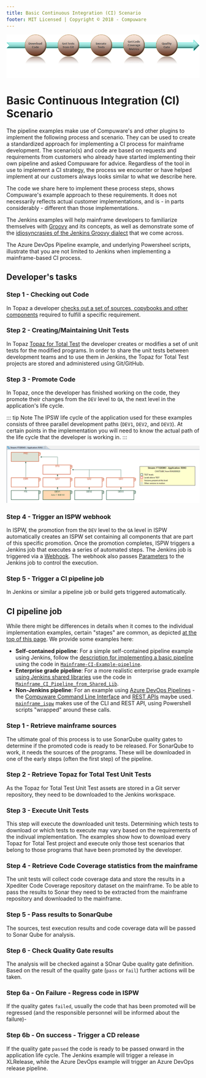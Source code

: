```yaml
---
title: Basic Continuous Integration (CI) Scenario
footer: MIT Licensed | Copyright © 2018 - Compuware
---
```


![Toolchain](../pipelines/images/general_pipeline.png)

# Basic Continuous Integration (CI) Scenario

The pipeline examples make use of Compuware's and other plugins to implement the following process and scenario. They can be used to create a standardized approach for implementing a CI process for mainframe development. The scenario(s) and code are based on requests and requirements from customers who already have started implementing their own pipeline and asked Compuware for advice. Regardless of the tool in use to implement a CI strategy, the process we encounter or have helped implement at our customers always looks similar to what we describe here.

The code we share here to implement these process steps, shows Compuware's example approach to these requirements. It does not necessarily reflects actual customer implementations, and is - in parts considerably - different than those implementations.

The Jenkins examples will help mainframe developers to familiarize themselves with [Groovy](http://groovy-lang.org/documentation.html) and its concepts, as well as demonstrate some of the [idiosyncrasies of the Jenkins Groovy dialect](../guidelines/jenkins_groovy) that we come across.

The Azure DevOps Pipeline example, and underlying Powersheel scripts, illustrate that you are not limited to Jenkins when implementing a mainframe-based CI process.  

## Developer's tasks

### Step 1 - Checking out Code
In Topaz a developer [checks out a set of sources, copybooks and other components](../guidelines/ispw/ispw_setup.md) required to fulfill a specific requirement.

### Step 2 -  Creating/Maintaining Unit Tests
In Topaz [Topaz for Total Test](../guidelines/ttt/ttt_scenario.md) the developer creates or modifies a set of unit tests for the modified programs. In order to share the unit tests between development teams and to use them in Jenkins, the Topaz for Total Test projects are stored and administered using Git/GitHub.

### Step 3 - Promote Code
In Topaz, once the developer has finished working on the code, they promote their changes from the `DEV` level to `QA`, the next level in the application's life cycle.

::: tip Note
The IPSW life cycle of the application used for these examples consists of three parallel development paths (`DEV1`, `DEV2`, and `DEV3`). At certain points in the implementation you will need to know the actual path of the life cycle that the developer is working in.
:::

![ISPW Life Cylce](../guidelines/images/ISPW_life_cycle.png)

### Step 4 - Trigger an ISPW webhook
In ISPW, the promotion from the `DEV` level to the `QA` level in ISPW automatically creates an ISPW set containing all components that are part of this specific promotion. Once the promotion completes, ISPW triggers a Jenkins job that executes a series of automated steps.  The Jenkins job is triggered via a [Webhook](../tool_configuration/webhook_setup.md).  The webhook also passes [Parameters](../advanced_pipelines/parameters.md) to the Jenkins job to control the execution.

### Step 5 - Trigger a CI pipeline job
In Jenkins or similar a pipeline job or build gets triggered automatically.  

## CI pipeline job
While there might be differences in details when it comes to the individual implementation examples, certain "stages" are common, as depicted [at the top of this page](#basic-continuous-integration-ci-scenario). We provide some examples here: 
  - **Self-contained pipeline**: For a simple self-contained pipeline example using Jenkins, follow the [description for implementing a basic pipeline](./basic_example_pipeline.md) using the code in [`Mainframe-CI-Example-pipeline`](https://github.com/cpwr-devops/DevOps-Examples/blob/master/src/Jenkinsfile/Mainframe-CI-Example-pipeline.jenkinsfile).
  - **Enterprise grade pipeline**: For a more realistic enterprise grade example [using Jenkins shared libraries](../advanced_pipelines/readme.md#mainframe-ci-pipeline-from-shared-lib) use the code in [`Mainframe_CI_Pipeline_from_Shared_Lib`](https://github.com/cpwr-devops/DevOps-Examples/blob/master/vars\Mainframe_CI_Pipeline_from_Shared_Lib.groovy).
  - **Non-Jenkins pipeline**: For an example using [Azure DevOps Pipelines](./alternatives_to_jenkins.md#an-example-using-azure-devops-pipelines) - the [Compuware Command Line Interface](../apis/topaz_cli.md) and [REST APIs](../apis/rest_api.md) maybe used. [`mainframe_ispw`](https://github.com/cpwr-devops/DevOps-Examples/blob/master/src\misc-examples\AzureDevOps\PipelineYAML\mainframe_ispw.yaml) makes use of the CLI and REST API, using Powershell scripts "wrapped" around these calls.

### Step 1 - Retrieve mainframe sources
The ultimate goal of this process is to use SonarQube quality gates to determine if the promoted code is ready to be released. For SonarQube to work, it needs the sources of the programs. These will be downloaded in one of the early steps (often the first step) of the pipeline. 

### Step 2 - Retrieve Topaz for Total Test Unit Tests
As the Topaz for Total Test Unit Test assets are stored in a Git server repository, they need to be downloaded to the Jenkins workspace.

### Step 3 - Execute Unit Tests
This step will execute the downloaded unit tests. Determining which tests to download or which tests to execute may vary based on the requirements of the indivual implementation. The examples show how to download every Topaz for Total Test project and execute only those test scenarios that belong to those programs that have been promoted by the developer.

### Step 4 - Retrieve Code Coverage statistics from the mainframe
The unit tests will collect code coverage data and store the results in a Xpediter Code Coverage repository dataset on the mainframe. To be able to pass the results to Sonar they need to be extracted from the mainframe repository and downloaded to the mainframe.

### Step 5 - Pass results to SonarQube
The sources, test execution results and code coverage data will be passed to Sonar Qube for analysis.

### Step 6 - Check Quality Gate results
The analysis will be checked against a SOnar Qube quality gate definition. Based on the result of the quality gate (`pass` or `fail`) further actions will be taken.

### Step 6a - On Failure - Regress code in ISPW
If the quality gates `failed`, usually the code that has been promoted will be regressed (and the responsible personnel will be informed about the failure)-

### Step 6b - On success - Trigger a CD release
If the quality gate `passed` the code is ready to be passed onward in the application life cycle. The Jenkins example will trigger a release in XLRelease, while the Azure DevOps example will trigger an Azure DevOps release pipeline.
<!--stackedit_data:
eyJoaXN0b3J5IjpbMTE1MjIxMTIxMCwxNDQ2Nzg0MDE4LC0yMD
k2MTI1Nzg2LC00OTc4ODMzODVdfQ==
-->